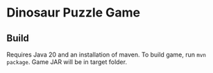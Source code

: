 # Dinosaur Puzzle Game

## Build
Requires Java 20 and an installation of maven. To build game, run ```mvn package```. Game JAR will be in target folder.